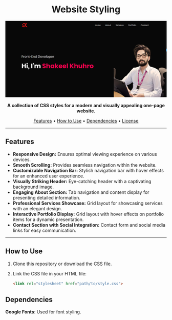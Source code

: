 <h1 align="center">Website Styling</h1>

<p align="center">
  <img src="./images/Readme-img.png" alt="Website Preview">
</p>

<p align="center">
  <strong>A collection of CSS styles for a modern and visually appealing one-page website.</strong>
</p>

<p align="center">
  <a href="#features">Features</a> •
  <a href="#how-to-use">How to Use</a> •
  <a href="#dependencies">Dependencies</a> •
  <a href="#license">License</a>
</p>

---

## Features

- **Responsive Design:** Ensures optimal viewing experience on various devices.
- **Smooth Scrolling:** Provides seamless navigation within the website.
- **Customizable Navigation Bar:** Stylish navigation bar with hover effects for an enhanced user experience.
- **Visually Striking Header:** Eye-catching header with a captivating background image.
- **Engaging About Section:** Tab navigation and content display for presenting detailed information.
- **Professional Services Showcase:** Grid layout for showcasing services with an elegant design.
- **Interactive Portfolio Display:** Grid layout with hover effects on portfolio items for a dynamic presentation.
- **Contact Section with Social Integration:** Contact form and social media links for easy communication.

---

## How to Use

1. Clone this repository or download the CSS file.
2. Link the CSS file in your HTML file:

   ```html
   <link rel="stylesheet" href="path/to/style.css">

## Dependencies
**Google Fonts**: Used for font styling.

